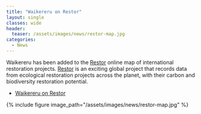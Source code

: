 ```yaml
---
title: "Waikereru on Restor"
layout: single
classes: wide
header:
  teaser: /assets/images/news/restor-map.jpg
categories:
  - News
---
```


Waikereru has been added to the [Restor](https://restor.eco) online map of international restoration projects.  [Restor](https://restor.eco) is an exciting global project that records data from ecological restoration projects across the planet, with their carbon and biodiversity restoration potential.

- [Waikereru on Restor](https://restor.eco/sites/c6ad62b8-8f5a-4afd-ac16-308a6895a59b)

{% include figure image_path="/assets/images/news/restor-map.jpg" %}

